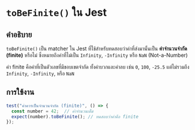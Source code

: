 # `toBeFinite()` ใน Jest

## คำอธิบาย
`toBeFinite()` เป็น matcher ใน Jest ที่ใช้สำหรับทดสอบว่าค่าที่ส่งมานั้นเป็น **ค่าจำนวนจำกัด (finite)** หรือไม่ ซึ่งหมายถึงค่าที่ไม่เป็น `Infinity`, `-Infinity` หรือ `NaN` (Not-a-Number)

ค่า finite คือค่าที่เป็นตัวเลขที่มีขอบเขตจำกัด ทั้งค่าบวกและค่าลบ เช่น `0`, `100`, `-25.5` แต่ไม่รวมถึง `Infinity`, `-Infinity`, หรือ `NaN`

## การใช้งาน
```javascript
test("ค่าควรเป็นจำนวนจำกัด (finite)", () => {
  const number = 42;  // ค่าจำนวนเต็ม
  expect(number).toBeFinite(); // ทดสอบว่าค่าคือ finite
});
```